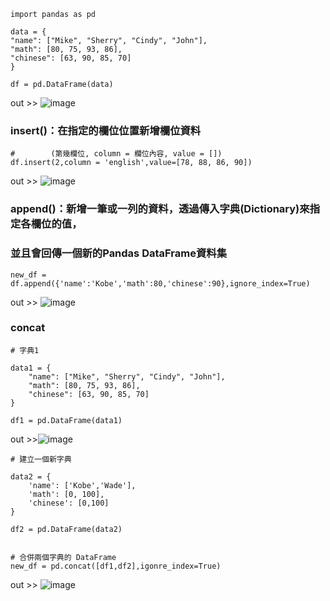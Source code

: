     import pandas as pd

    data = {
    "name": ["Mike", "Sherry", "Cindy", "John"],
    "math": [80, 75, 93, 86],
    "chinese": [63, 90, 85, 70]
    }

    df = pd.DataFrame(data)

out >> ![image](https://user-images.githubusercontent.com/112489587/208657506-0e3c523a-5c64-4a38-80d5-6f1010abfea8.png)

### insert()：在指定的欄位位置新增欄位資料
    
    #        (第幾欄位, column = 欄位內容, value = [])
    df.insert(2,column = 'english',value=[78, 88, 86, 90])
    
out >> ![image](https://user-images.githubusercontent.com/112489587/208658923-a9edff67-5511-48bb-991e-b5d6b51d507c.png)
    

### append()：新增一筆或一列的資料，透過傳入字典(Dictionary)來指定各欄位的值，
### 並且會回傳一個新的Pandas DataFrame資料集       

    new_df = df.append({'name':'Kobe','math':80,'chinese':90},ignore_index=True)
    
out >> ![image](https://user-images.githubusercontent.com/112489587/208674312-71d19824-f9fd-4d91-bef0-fddb00917b80.png)


### concat 
    # 字典1
    
    data1 = {
        "name": ["Mike", "Sherry", "Cindy", "John"],
        "math": [80, 75, 93, 86],
        "chinese": [63, 90, 85, 70]
    }

    df1 = pd.DataFrame(data1)


out >>![image](https://user-images.githubusercontent.com/112489587/208795779-95e0002c-8893-480c-ac31-658060c22c4e.png)


    # 建立一個新字典
    
    data2 = {
        'name': ['Kobe','Wade'],
        'math': [0, 100],
        'chinese': [0,100]
    }
    
    df2 = pd.DataFrame(data2)


    # 合併兩個字典的 DataFrame
    new_df = pd.concat([df1,df2],igonre_index=True)

out >> ![image](https://user-images.githubusercontent.com/112489587/208795819-34f58adc-4f82-4de5-8a5c-afafa4d0fa79.png)

